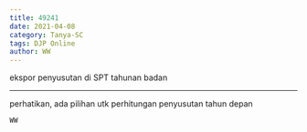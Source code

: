 ```yaml
---
title: 49241
date: 2021-04-08
category: Tanya-SC
tags: DJP Online
author: WW
---
```


ekspor penyusutan di SPT tahunan badan

---

perhatikan, ada pilihan utk perhitungan penyusutan tahun depan

`WW`

